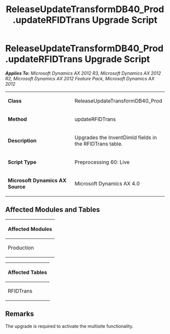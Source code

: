 ﻿---
title: ReleaseUpdateTransformDB40_Prod.updateRFIDTrans Upgrade Script
TOCTitle: ReleaseUpdateTransformDB40_Prod.updateRFIDTrans Upgrade Script
ms:assetid: aeea9c5c-d681-eb5a-6d8b-65c423a0c0d2
ms:mtpsurl: https://msdn.microsoft.com/en-us/library/JJ686563(v=AX.60)
ms:contentKeyID: 49710517
ms.date: 05/18/2015
mtps_version: v=AX.60
---

# ReleaseUpdateTransformDB40\_Prod.updateRFIDTrans Upgrade Script 


_**Applies To:** Microsoft Dynamics AX 2012 R3, Microsoft Dynamics AX 2012 R2, Microsoft Dynamics AX 2012 Feature Pack, Microsoft Dynamics AX 2012_

<table>
<colgroup>
<col style="width: 50%" />
<col style="width: 50%" />
</colgroup>
<tbody>
<tr class="odd">
<td><p><strong>Class</strong></p></td>
<td><p>ReleaseUpdateTransformDB40_Prod</p></td>
</tr>
<tr class="even">
<td><p><strong>Method</strong></p></td>
<td><p>updateRFIDTrans</p></td>
</tr>
<tr class="odd">
<td><p><strong>Description</strong></p></td>
<td><p>Upgrades the InventDimId fields in the RFIDTrans table.</p></td>
</tr>
<tr class="even">
<td><p><strong>Script Type</strong></p></td>
<td><p>Preprocessing 60: Live</p></td>
</tr>
<tr class="odd">
<td><p><strong>Microsoft Dynamics AX Source</strong></p></td>
<td><p>Microsoft Dynamics AX 4.0</p></td>
</tr>
</tbody>
</table>


## Affected Modules and Tables

<table>
<colgroup>
<col style="width: 100%" />
</colgroup>
<thead>
<tr class="header">
<th><p>Affected Modules</p></th>
</tr>
</thead>
<tbody>
<tr class="odd">
<td><p>Production</p></td>
</tr>
</tbody>
</table>


<table>
<colgroup>
<col style="width: 100%" />
</colgroup>
<thead>
<tr class="header">
<th><p>Affected Tables</p></th>
</tr>
</thead>
<tbody>
<tr class="odd">
<td><p>RFIDTrans</p></td>
</tr>
</tbody>
</table>


## Remarks

The upgrade is required to activate the multisite functionality.

  


